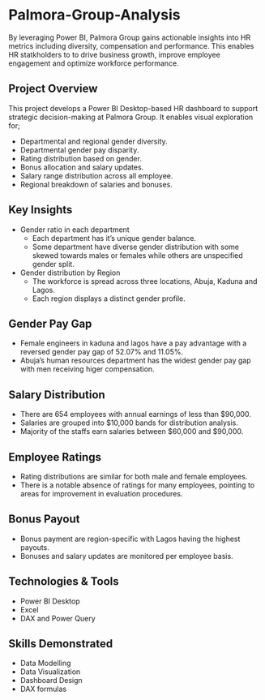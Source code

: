 # Palmora-Group-Analysis

By leveraging Power BI, Palmora Group gains actionable insights into HR metrics including diversity, compensation and performance. This enables HR statkholders to to drive business growth, improve employee engagement and optimize workforce performance.

## Project Overview
This project develops a Power BI Desktop-based HR dashboard to support strategic decision-making at Palmora Group. It enables visual exploration for;
- Departmental and regional gender diversity.
- Departmental gender pay disparity.
- Rating distribution based on gender.
- Bonus allocation and salary updates.
- Salary range distribution across all employee.
- Regional breakdown of salaries and bonuses.

## Key Insights
- Gender ratio in each department
  - Each department has it’s unique gender balance.
  - Some department have diverse gender distribution with some skewed towards males or females while others are unspecified gender split.
- Gender distribution by Region
  - The workforce is spread across three locations, Abuja, Kaduna and Lagos.
  - Each region displays a distinct gender profile.
 
## Gender Pay Gap
- Female engineers in kaduna and lagos have a pay advantage with a reversed gender pay gap of 52.07% and 11.05%.
- Abuja’s human resources department has the widest gender pay gap with men receiving higer compensation.

## Salary Distribution
- There are 654 employees with annual earnings of less than $90,000.
- Salaries are grouped into $10,000 bands for distribution analysis.
- Majority of the staffs earn salaries between $60,000 and $90,000.

## Employee Ratings
- Rating distributions are similar for both male and female employees.
- There is a notable absence of ratings for many employees, pointing to areas for improvement in evaluation procedures.

## Bonus Payout
- Bonus payment are region-specific with Lagos having the highest payouts.
- Bonuses and salary updates are monitored per employee basis.

## Technologies & Tools
- Power BI Desktop
- Excel 
- DAX and Power Query

## Skills Demonstrated
- Data Modelling
- Data Visualization
- Dashboard Design
- DAX formulas




